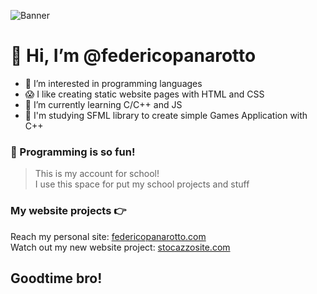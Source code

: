 ![Banner](https://cdn.discordapp.com/attachments/765646227303432232/969919780431757312/banner.png)

# 👋 Hi, I’m @federicopanarotto
- 👀 I’m interested in programming languages
- 😱 I like creating static website pages with HTML and CSS
- 🌱 I’m currently learning C/C++ and JS 
- 🧁 I'm studying SFML library to create simple Games Application with C++

### 🧪 Programming is so fun!

> This is my account for school! <br>
> I use this space for put my school projects and stuff

### My website projects 👉

Reach my personal site: [federicopanarotto.com](https://federicopanarotto.github.io/federico-panarotto-site/) <br>
Watch out my new website project: [stocazzosite.com](https://federicopanarotto.github.io/stocazzo-site/)

## Goodtime bro!
